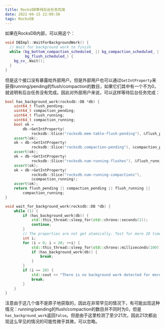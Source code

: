 ```yaml
---
title: RocksDB等待后台任务完成
date: 2022-04-15 22:09:58
tags: RocksDB
---
```


如果在RocksDB内部，可以用这个：

```cpp
void DBImpl::WaitForBackgroundWork() {
  // Wait for background work to finish
  while (bg_bottom_compaction_scheduled_ || bg_compaction_scheduled_ ||
         bg_flush_scheduled_) {
    bg_cv_.Wait();
  }
}
```

但是这个接口没有暴露给外部用户。但是外部用户也可以通过`GetIntProperty`来获得running/pending的flush/compaction的数目，如果它们其中有一个不为0，就说明有后台任务没有完成。因此对外部用户来说，可以这样等待后台任务完成：

```cpp
bool has_background_work(rocksdb::DB *db) {
	uint64_t flush_pending;
	uint64_t compaction_pending;
	uint64_t flush_running;
	uint64_t compaction_running;
	bool ok =
		db->GetIntProperty(
			rocksdb::Slice("rocksdb.mem-table-flush-pending"), &flush_pending);
	assert(ok);
	ok = db->GetIntProperty(
			rocksdb::Slice("rocksdb.compaction-pending"), &compaction_pending);
	assert(ok);
	ok = db->GetIntProperty(
			rocksdb::Slice("rocksdb.num-running-flushes"), &flush_running);
	assert(ok);
	ok = db->GetIntProperty(
			rocksdb::Slice("rocksdb.num-running-compactions"),
			&compaction_running);
	assert(ok);
	return flush_pending || compaction_pending || flush_running ||
		compaction_running;
}

void wait_for_background_work(rocksdb::DB *db) {
	while (1) {
		if (has_background_work(db)) {
			std::this_thread::sleep_for(std::chrono::seconds(1));
			continue;
		}
		// The properties are not get atomically. Test for more 20 times.
		int i;
		for (i = 0; i < 20; ++i) {
			std::this_thread::sleep_for(std::chrono::milliseconds(100));
			if (has_background_work(db)) {
				break;
			}
		}
		if (i == 20) {
			std::cout << "There is no background work detected for more than 2 seconds. Exiting...\n";
			break;
		}
	}
}
```

注意由于这几个值不是原子地获取的，因此在非常罕见的情况下，有可能出现这种情况：running/pending的flush/compaction的数目并不同时为0，但是`has_background_work`返回`false`。但是由于这里检测了至少21次，因此21次都出现这么罕见的情况的可能性微乎其微，可以忽略。
